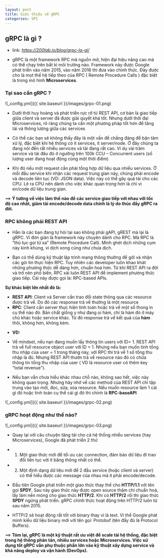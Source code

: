 ```yaml
---
layout: post
title: Giới thiệu về gRPC
categories: SPI
---
```


## gRPC là gì ?

- link: *https://200lab.io/blog/grpc-la-gi/*

- gRPC là một framework RPC mã nguồn mở, hiện đại hiệu năng cao mà có thể chạy trên bất kì môi trường nào. Framework này được Google phát triển vào năm 2015, vào năm 2016 thì đưa vào chính thức. Đây được cho là mọt thế hệ tiếp theo của RPC ( Remote Procedure Calls ) đặc biệt là trong mô hình **Microservices**.

### Tại sao cần gRPC ?

![_config.yml]({{ site.baseurl }}/images/grpc-01.png)

- Dưới thời huy hoàng và phát triển rực rỡ từ REST API, cơ bản là giao tiếp giữa client và server đã được giải quyết khá tốt. Nhưng dưới thời đại Microservices, rõ ràng chúng ta cần một phương pháp tốt hơn để tăng tải và thông lượng giữa các services

- Có thể các bạn sẽ không thấy đây là một vấn đề chẳng đáng để bận tâm xử lý, đặc biệt khi hệ thống có ít services, ít server/node. Ở đây chúng ta đang nói đến rất nhiều services và tải đang rất cao. Ví dụ vài trăm service và tải đâu đó ở ngưỡng trên 100k CCU – Concurrent users (số lượng user đang hoạt động cùng một thời điểm)

- Khi đó nếu một request cần phải tổng hợp dữ liệu qua nhiều services. Ở mỗi đầu service khi nhận các request trung gian này, chúng phải encode và decode liên tục (VD: JSON data). Việc này có thể gây quá tải cho các CPU. Lẽ ra CPU nên dành cho việc khác quan trọng hơn là chỉ vì en/code dữ liệu trung gian.

==> **Ý tưởng về việc làm thế nào để các service giao tiếp với nhau với tốc độ cao nhất, giảm tải encode/decode data chính là lý do thúc đẩy gRPC ra đời.**

### RPC không phải REST API

- Hẳn là các bạn đang tự hỏi tại sao không phải gAPI, gREST mà lại là gRPC. Vì đơn giản là framework này chuyên dành cho RPC. Mà RPC là “thủ tục gọi từ xa” (Remote Procedure Call). Mình ghét dịch những cụm này kinh khủng, vì dịch xong cũng như chưa dịch.

- Bạn có thể dùng kỹ thuật lập trình mạng thông thường để gởi và nhận các gói tin thực hiện RPC. Tuy nhiên các developer luôn khao khát những phương thức dễ dàng hơn, chuẩn hoá hơn. Từ khi REST API ra đời và trở nên phổ biến, RPC xài luôn REST API để implement phương thức giao tiếp. Cái này được gọi là: RPC-based APIs.

**Sự khác biệt lớn nhất đó là:**

+ **REST API**: Client và Server cần trao đổi state thông qua các resource được trả về. Do đó các response trả về thường là một resource
+ **RPC**: Client cần server thực  hiện tính toán hoặc trả về một số thong in cụ thể nào đó. Bản chất giống y như đang ọi hàm, chỉ là hàm đó ở máy chủ khác hoặc service khác. Từ đó response trả về kết quả của **hàm** thôi, không hơn, không kém.

- **VD:** 

+ Về mindset, nếu nạn đang muốn lấy thông tin users với ID= 1. REST API trả về full resource object user với ID = 1. Nhưng nếu bạn muốn tính tổng thu nhập của user = 1 trong tháng này, với RPC thì trả về 1 số tổng thu nhập là đủ. Nhưng REST API thườn trả về resource nào đó có chứa thông tin tổng thu nhập của user ( VD là resource user có thêm key "total revenue").

+ Nếu bạn vẫn chưa hiểu khác nhau chỗ nào, không sao hết, việc này không quan trọng. Nhưng hãy nhớ về các method của REST API chỉ tập trung vào tạo mới, đọc, sửa, xóa resource. Nếu muốn resource làm 1 cái gì đó hoặc tính toán cụ thể cái gì đó thì chính là **RPC-baseAPI**

![_config.yml]({{ site.baseurl }}/images/grpc-02.png)

### gRPC hoạt động như thế nào?

![_config.yml]({{ site.baseurl }}/images/grpc-03.png)


- Quay lại với câu chuyện tăng tải cho cả hệ thống nhiều services (hay Microservices), Google đã phát triển 2 thứ

+ 1. Một giao thức mới để tối ưu các connection, đảm bảo dữ liệu đi trao đổi liên tục với ít băng thông nhất có thể.
+ 2. Một định dạng dữ liệu mới để 2 đầu service (hoặc client và server) có thể hiểu được các message của nhau mà ít phải encode/decode.

- Đầu tiên Google phát triển một giao thức thay thế cho **HTTP/1.1** với tên gọi **SPDY**. Sau này giao thức này được open source thậm chí chuẩn hoá, lấy làm nền móng cho giao thức **HTTP/2**. Khi có **HTTP/2** rồi thì giao thức **SPDY** ngừng phát triển. gRPC chính thức hoạt động trên HTTP/2 luôn từ sau năm 2015.

- HTTP/2 sẽ hoạt động rất tốt với binary thay vì là text. Vì thế Google phát minh kiểu dữ liệu binary mới với tên gọi: Protobuf (tên đầy đủ là Protocol Buffers).

==> **Tóm lại, gRPC là một kỹ thuật rất ưu việt để scale tải hệ thống, đặc biệt trong hệ thống phân tán, nhiều services hoặc Microservices. Việc sử dụng tốt gRPC vẫn phụ thuộc phần lớn vào kỹ thuật xây dựng service và khả năng deploy và vận hành (DevOps).**